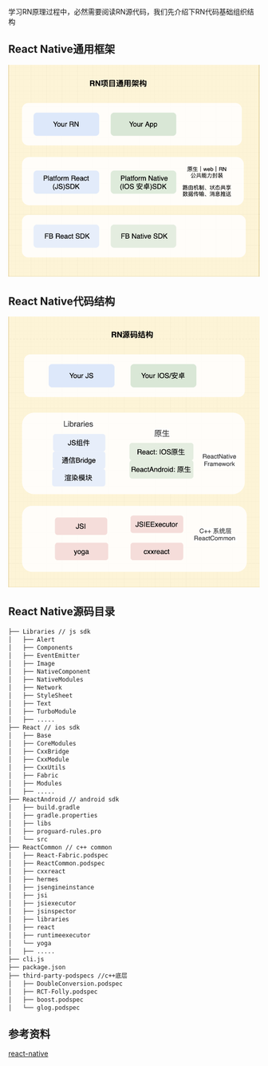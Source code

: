 学习RN原理过程中，必然需要阅读RN源代码，我们先介绍下RN代码基础组织结构

##  React Native通用框架
<img src="../images/RN-Framework.png" alt="react-native framework">

##  React Native代码结构
<img src="../images/RN-Code.png" alt="react-native code">

##  React Native源码目录
```
├── Libraries // js sdk
│   ├── Alert
│   ├── Components
│   ├── EventEmitter
│   ├── Image
│   ├── NativeComponent
│   ├── NativeModules
│   ├── Network
│   ├── StyleSheet
│   ├── Text
│   ├── TurboModule
│   ├── .....
├── React // ios sdk
│   ├── Base
│   ├── CoreModules
│   ├── CxxBridge
│   ├── CxxModule
│   ├── CxxUtils
│   ├── Fabric
│   ├── Modules
│   ├── .....
├── ReactAndroid // android sdk
│   ├── build.gradle
│   ├── gradle.properties
│   ├── libs
│   ├── proguard-rules.pro
│   └── src
├── ReactCommon // c++ common
│   ├── React-Fabric.podspec
│   ├── ReactCommon.podspec
│   ├── cxxreact
│   ├── hermes
│   ├── jsengineinstance
│   ├── jsi
│   ├── jsiexecutor
│   ├── jsinspector
│   ├── libraries
│   ├── react
│   ├── runtimeexecutor
│   └── yoga
│   ├── .....
├── cli.js
├── package.json
├── third-party-podspecs //c++底层
│   ├── DoubleConversion.podspec
│   ├── RCT-Folly.podspec
│   ├── boost.podspec
│   └── glog.podspec
```


## 参考资料

[react-native](https://github.com/facebook/react-native)

